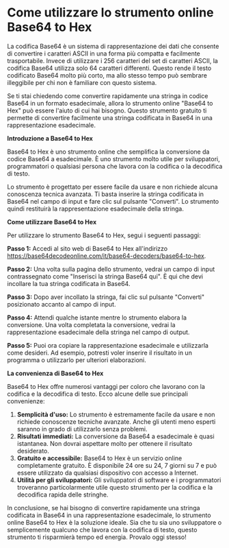 Come utilizzare lo strumento online Base64 to Hex
=================================================

La codifica Base64 è un sistema di rappresentazione dei dati che consente di convertire i caratteri ASCII in una forma più compatta e facilmente trasportabile. Invece di utilizzare i 256 caratteri del set di caratteri ASCII, la codifica Base64 utilizza solo 64 caratteri differenti. Questo rende il testo codificato Base64 molto più corto, ma allo stesso tempo può sembrare illeggibile per chi non è familiare con questo sistema.

Se ti stai chiedendo come convertire rapidamente una stringa in codice Base64 in un formato esadecimale, allora lo strumento online "Base64 to Hex" può essere l'aiuto di cui hai bisogno. Questo strumento gratuito ti permette di convertire facilmente una stringa codificata in Base64 in una rappresentazione esadecimale.

**Introduzione a Base64 to Hex**

Base64 to Hex è uno strumento online che semplifica la conversione da codice Base64 a esadecimale. È uno strumento molto utile per sviluppatori, programmatori o qualsiasi persona che lavora con la codifica o la decodifica di testo.

Lo strumento è progettato per essere facile da usare e non richiede alcuna conoscenza tecnica avanzata. Ti basta inserire la stringa codificata in Base64 nel campo di input e fare clic sul pulsante "Converti". Lo strumento quindi restituirà la rappresentazione esadecimale della stringa.

**Come utilizzare Base64 to Hex**

Per utilizzare lo strumento Base64 to Hex, segui i seguenti passaggi:

**Passo 1:** Accedi al sito web di Base64 to Hex all'indirizzo <https://base64decodeonline.com/it/base64-decoders/base64-to-hex>.

**Passo 2:** Una volta sulla pagina dello strumento, vedrai un campo di input contrassegnato come "Inserisci la stringa Base64 qui". È qui che devi incollare la tua stringa codificata in Base64.

**Passo 3:** Dopo aver incollato la stringa, fai clic sul pulsante "Converti" posizionato accanto al campo di input.

**Passo 4:** Attendi qualche istante mentre lo strumento elabora la conversione. Una volta completata la conversione, vedrai la rappresentazione esadecimale della stringa nel campo di output.

**Passo 5:** Puoi ora copiare la rappresentazione esadecimale e utilizzarla come desideri. Ad esempio, potresti voler inserire il risultato in un programma o utilizzarlo per ulteriori elaborazioni.

**La convenienza di Base64 to Hex**

Base64 to Hex offre numerosi vantaggi per coloro che lavorano con la codifica e la decodifica di testo. Ecco alcune delle sue principali convenienze:

1. **Semplicità d'uso:** Lo strumento è estremamente facile da usare e non richiede conoscenze tecniche avanzate. Anche gli utenti meno esperti saranno in grado di utilizzarlo senza problemi.
2. **Risultati immediati:** La conversione da Base64 a esadecimale è quasi istantanea. Non dovrai aspettare molto per ottenere il risultato desiderato.
3. **Gratuito e accessibile:** Base64 to Hex è un servizio online completamente gratuito. È disponibile 24 ore su 24, 7 giorni su 7 e può essere utilizzato da qualsiasi dispositivo con accesso a Internet.
4. **Utilità per gli sviluppatori:** Gli sviluppatori di software e i programmatori troveranno particolarmente utile questo strumento per la codifica e la decodifica rapida delle stringhe.

In conclusione, se hai bisogno di convertire rapidamente una stringa codificata in Base64 in una rappresentazione esadecimale, lo strumento online Base64 to Hex è la soluzione ideale. Sia che tu sia uno sviluppatore o semplicemente qualcuno che lavora con la codifica di testo, questo strumento ti risparmierà tempo ed energia. Provalo oggi stesso!